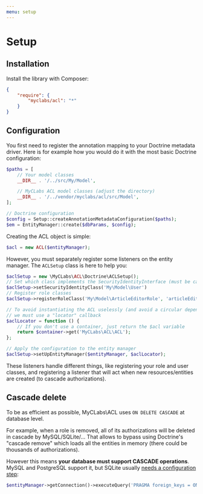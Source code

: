```yaml
---
menu: setup
---
```


# Setup

## Installation

Install the library with Composer:

```json
{
    "require": {
        "myclabs/acl": "*"
    }
}
```

## Configuration

You first need to register the annotation mapping to your Doctrine metadata driver.
Here is for example how you would do it with the most basic Doctrine configuration:

```php
$paths = [
    // Your model classes
    __DIR__ . '/../src/My/Model',

    // MyCLabs ACL model classes (adjust the directory)
    __DIR__ . '/../vendor/myclabs/acl/src/Model',
];

// Doctrine configuration
$config = Setup::createAnnotationMetadataConfiguration($paths);
$em = EntityManager::create($dbParams, $config);
```

Creating the ACL object is simple:

```php
$acl = new ACL($entityManager);
```

However, you must separately register some listeners on the entity manager.
The `ACLSetup` class is here to help you:

```php
$aclSetup = new \MyCLabs\ACL\Doctrine\ACLSetup();
// Set which class implements the SecurityIdentityInterface (must be called once)
$aclSetup->setSecurityIdentityClass('My\Model\User')
// Register role classes
$aclSetup->registerRoleClass('My\Model\ArticleEditorRole', 'articleEditor');

// To avoid instantiating the ACL uselessly (and avoid a circular dependency),
// we must use a "locator" callback
$aclLocator = function () {
    // If you don't use a container, just return the $acl variable
    return $container->get('MyCLabs\ACL\ACL');
};

// Apply the configuration to the entity manager
$aclSetup->setUpEntityManager($entityManager, $aclLocator);
```

These listeners handle different things, like registering your role and user classes, and registering
a listener that will act when new resources/entities are created (to cascade authorizations).


## Cascade delete

To be as efficient as possible, MyCLabs\ACL uses `ON DELETE CASCADE` at database level.

For example, when a role is removed, all of its authorizations will be deleted in cascade by MySQL/SQLite/…
That allows to bypass using Doctrine's "cascade remove" which loads all the entities in memory (there could
be thousands of authorizations).

However this means **your database must support CASCADE operations**. MySQL and PostgreSQL support it,
but SQLite usually [needs a configuration step](http://www.sqlite.org/foreignkeys.html#fk_enable):

```php
$entityManager->getConnection()->executeQuery('PRAGMA foreign_keys = ON');
```
